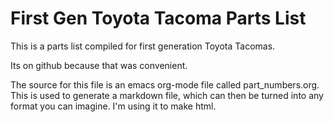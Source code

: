 # First Gen Toyota Tacoma Parts List


This is a parts list compiled for first generation Toyota Tacomas.

Its on github because that was convenient.

The source for this file is an emacs org-mode file called part_numbers.org.  This is used to generate a markdown file, which can then be turned into any format you can imagine.  I'm using it to make html.


